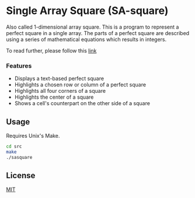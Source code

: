 # Single Array Square (SA-square)
Also called 1-dimensional array square. This is a program to represent a perfect square in a single array. The parts of a perfect square are described using a series of mathematical equations which results in integers.

To read further, please follow this [link](docs/iii_table_of_contents.md)

### Features
- Displays a text-based perfect square
- Highlights a chosen row or column of a perfect square
- Highlights all four corners of a square
- Highlights the center of a square
- Shows a cell's counterpart on the other side of a square

## Usage
Requires Unix's Make.
```bash
cd src
make
./sasquare
```

## License
[MIT](https://choosealicense.com/licenses/mit/)